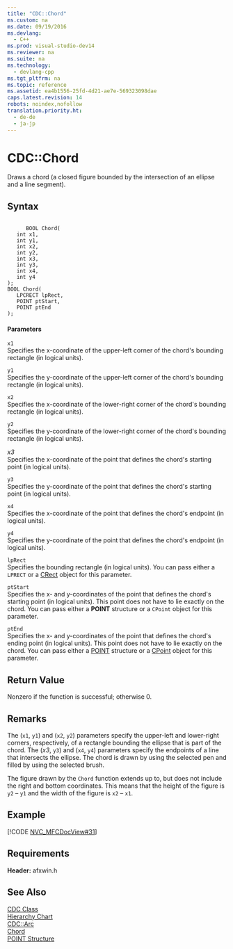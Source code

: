 ```yaml
---
title: "CDC::Chord"
ms.custom: na
ms.date: 09/19/2016
ms.devlang: 
  - C++
ms.prod: visual-studio-dev14
ms.reviewer: na
ms.suite: na
ms.technology: 
  - devlang-cpp
ms.tgt_pltfrm: na
ms.topic: reference
ms.assetid: ea4b1556-25fd-4d21-ae7e-569323098dae
caps.latest.revision: 14
robots: noindex,nofollow
translation.priority.ht: 
  - de-de
  - ja-jp
---
```

# CDC::Chord
Draws a chord (a closed figure bounded by the intersection of an ellipse and a line segment).  
  
## Syntax  
  
```  
  
      BOOL Chord(  
   int x1,  
   int y1,  
   int x2,  
   int y2,  
   int x3,  
   int y3,  
   int x4,  
   int y4   
);  
BOOL Chord(  
   LPCRECT lpRect,  
   POINT ptStart,  
   POINT ptEnd   
);  
```  
  
#### Parameters  
 `x1`  
 Specifies the x-coordinate of the upper-left corner of the chord's bounding rectangle (in logical units).  
  
 `y1`  
 Specifies the y-coordinate of the upper-left corner of the chord's bounding rectangle (in logical units).  
  
 `x2`  
 Specifies the x-coordinate of the lower-right corner of the chord's bounding rectangle (in logical units).  
  
 `y2`  
 Specifies the y-coordinate of the lower-right corner of the chord's bounding rectangle (in logical units).  
  
 *x3*  
 Specifies the x-coordinate of the point that defines the chord's starting point (in logical units).  
  
 `y3`  
 Specifies the y-coordinate of the point that defines the chord's starting point (in logical units).  
  
 `x4`  
 Specifies the x-coordinate of the point that defines the chord's endpoint (in logical units).  
  
 `y4`  
 Specifies the y-coordinate of the point that defines the chord's endpoint (in logical units).  
  
 `lpRect`  
 Specifies the bounding rectangle (in logical units). You can pass either a `LPRECT` or a [CRect](../vs140/CRect-Class.md) object for this parameter.  
  
 `ptStart`  
 Specifies the x- and y-coordinates of the point that defines the chord's starting point (in logical units). This point does not have to lie exactly on the chord. You can pass either a **POINT** structure or a `CPoint` object for this parameter.  
  
 `ptEnd`  
 Specifies the x- and y-coordinates of the point that defines the chord's ending point (in logical units). This point does not have to lie exactly on the chord. You can pass either a [POINT](../vs140/POINT-Structure.md) structure or a [CPoint](../vs140/CPoint-Class.md) object for this parameter.  
  
## Return Value  
 Nonzero if the function is successful; otherwise 0.  
  
## Remarks  
 The (`x1`, `y1`) and (`x2`, `y2`) parameters specify the upper-left and lower-right corners, respectively, of a rectangle bounding the ellipse that is part of the chord. The (*x3*, `y3`) and (`x4`, `y4`) parameters specify the endpoints of a line that intersects the ellipse. The chord is drawn by using the selected pen and filled by using the selected brush.  
  
 The figure drawn by the `Chord` function extends up to, but does not include the right and bottom coordinates. This means that the height of the figure is `y2` – `y1` and the width of the figure is `x2` – `x1`.  
  
## Example  
 [!CODE [NVC_MFCDocView#31](../CodeSnippet/VS_Snippets_Cpp/NVC_MFCDocView#31)]  
  
## Requirements  
 **Header:** afxwin.h  
  
## See Also  
 [CDC Class](../vs140/CDC-Class.md)   
 [Hierarchy Chart](../vs140/Hierarchy-Chart.md)   
 [CDC::Arc](../vs140/CDC--Arc.md)   
 [Chord](http://msdn.microsoft.com/library/windows/desktop/dd183428)   
 [POINT Structure](../vs140/POINT-Structure.md)
